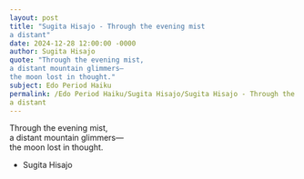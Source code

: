 ```yaml
---
layout: post
title: "Sugita Hisajo - Through the evening mist  
a distant"
date: 2024-12-28 12:00:00 -0000
author: Sugita Hisajo
quote: "Through the evening mist,  
a distant mountain glimmers—  
the moon lost in thought."
subject: Edo Period Haiku
permalink: /Edo Period Haiku/Sugita Hisajo/Sugita Hisajo - Through the evening mist  
a distant
---
```


Through the evening mist,  
a distant mountain glimmers—  
the moon lost in thought.

- Sugita Hisajo
